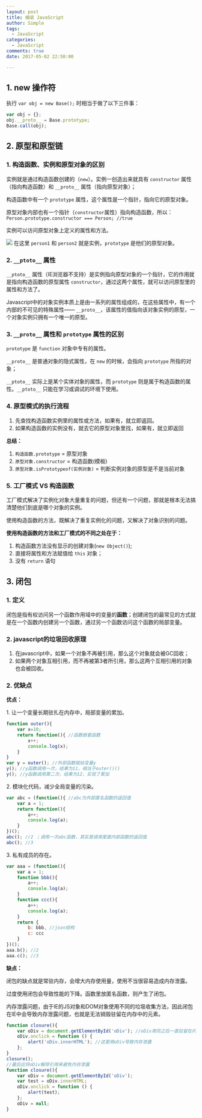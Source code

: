 ```yaml
---
layout: post
title: 细说 JavaScript
author: Simple
tags:
  - JavaScript
categories:
  - JavaScript
comments: true
date: 2017-05-02 22:50:00

---
```


## 1. new 操作符

执行 `var obj = new Base();` 时相当于做了以下三件事：

``` js
var obj = {};
obj.__proto__ = Base.prototype;
Base.call(obj);
```

<!-- more -->

## 2. 原型和原型链

### 1. 构造函数、实例和原型对象的区别

实例就是通过构造函数创建的（`new`）。实例一创造出来就具有 `constructor` 属性（指向构造函数）和 `__proto__` 属性（指向原型对象）；

构造函数中有一个 `prototype` 属性，这个属性是一个指针，指向它的原型对象。

原型对象内部也有一个指针（`constructor`属性）指向构造函数，所以：`Person.prototype.constructor === Person; //true`

实例可以访问原型对象上定义的属性和方法。

![](http://box.kancloud.cn/2016-05-20_573ed07addb26.png)
在这里 `person1` 和 `person2` 就是实例，`prototype` 是他们的原型对象。

### 2. `__ptoto__` 属性

`__ptoto__` 属性（IE浏览器不支持）是实例指向原型对象的一个指针，它的作用就是指向构造函数的原型属性 `constructor`，通过这两个属性，就可以访问原型里的属性和方法了。

Javascript中的对象实例本质上是由一系列的属性组成的，在这些属性中，有一个内部的不可见的特殊属性—— `__proto__`，该属性的值指向该对象实例的原型，一个对象实例只拥有一个唯一的原型。

### 3. `__proto__` 属性和 `prototype` 属性的区别

`prototype` 是 `function` 对象中专有的属性。

`__proto__` 是普通对象的隐式属性，在 `new` 的时候，会指向 `prototype` 所指的对象；

`__ptoto__` 实际上是某个实体对象的属性，而 `prototype` 则是属于构造函数的属性。`__ptoto__` 只能在学习或调试的环境下使用。

### 4. 原型模式的执行流程

1. 先查找构造函数实例里的属性或方法，如果有，就立即返回。  
2. 如果构造函数的实例没有，就去它的原型对象里找，如果有，就立即返回

**总结：**

1. `构造函数.prototype` = 原型对象
2. `原型对象.constructor` = 构造函数(模板)
3. `原型对象.isPrototypeof(实例对象)` = 判断实例对象的原型是不是当前对象

### 5. 工厂模式 VS 构造函数

工厂模式解决了实例化对象大量重复的问题，但还有一个问题，那就是根本无法搞清楚他们到底是哪个对象的实例。

使用构造函数的方法，既解决了重复实例化的问题，又解决了对象识别的问题。

**使用构造函数的方法和工厂模式的不同之处在于：**

1. 构造函数方法没有显示的创建对象(`new Object()`);
2. 直接将属性和方法赋值给 `this` 对象；
3. 没有 `return` 语句


## 3. 闭包

### 1. 定义

闭包是指有权访问另一个函数作用域中的变量的**函数**；创建闭包的最常见的方式就是在一个函数内创建另一个函数，通过另一个函数访问这个函数的局部变量。

### 2. javascript的垃圾回收原理

1. 在javascript中，如果一个对象不再被引用，那么这个对象就会被GC回收；
2. 如果两个对象互相引用，而不再被第3者所引用，那么这两个互相引用的对象也会被回收。

### 2. 优缺点

**优点：**

1\. 让一个变量长期驻扎在内存中，局部变量的累加。

``` js
function outer(){
    var x=10;
    return function(){ //函数嵌套函数
        x++;
        console.log(x);
    }
}
var y = outer(); //外部函数赋给变量y
y(); //y函数调用一次，结果为11，相当于outer()()
y(); //y函数调用第二次，结果为12，实现了累加
```

2\. 模块化代码，减少全局变量的污染。

``` js
var abc = (function(){ //abc为外部匿名函数的返回值
    var a = 1;
    return function(){
        a++;
        console.log(a);
    }
})();
abc(); //2 ；调用一次abc函数，其实是调用里面内部函数的返回值
abc(); //3
```

3\. 私有成员的存在。

``` js
var aaa = (function(){
    var a = 1;
    function bbb(){
        a++;
        console.log(a);
    }
    function ccc(){
        a++;
        console.log(a);
    }
    return {
        b: bbb, //json结构
        c: ccc
    }
})();
aaa.b(); //2
aaa.c(); //3
```

**缺点：**

闭包的缺点就是常驻内存，会增大内存使用量，使用不当很容易造成内存泄露。

过度使用闭包会导致性能的下降。函数里放匿名函数，则产生了闭包。

内存泄露问题，由于IE的JS对象和DOM对象使用不同的垃圾收集方法，因此闭包在IE中会导致内存泄露问题，也就是无法销毁驻留在内存中的元素。

``` js
function closure(){
    var oDiv = document.getElementById('oDiv'); //oDiv用完之后一直驻留在内存中
    oDiv.onclick = function () {
        alert('oDiv.innerHTML'); //这里用oDiv导致内存泄露
    };
}
closure();
//最后应将oDiv解除引用来避免内存泄露
function closure(){
    var oDiv = document.getElementById('oDiv');
    var test = oDiv.innerHTML;
    oDiv.onclick = function () {
        alert(test);
    };
    oDiv = null;
}
```
